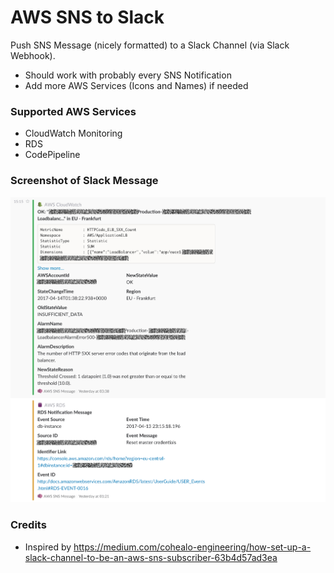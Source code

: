 
# AWS SNS to Slack


Push SNS Message (nicely formatted) to a Slack Channel (via Slack Webhook).

* Should work with probably every SNS Notification
* Add more AWS Services (Icons and Names) if needed

### Supported AWS Services

* CloudWatch Monitoring
* RDS
* CodePipeline

### Screenshot of Slack Message

![alt tag](https://github.com/otto802/aws-sns-to-slack/blob/master/img/sns_to_slack.png?raw=true)

### Credits

* Inspired by https://medium.com/cohealo-engineering/how-set-up-a-slack-channel-to-be-an-aws-sns-subscriber-63b4d57ad3ea
